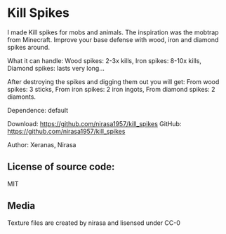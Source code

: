 # Kill Spikes
I made Kill spikes for mobs and animals. The inspiration was the mobtrap from Minecraft.
Improve your base defense with wood, iron and diamond spikes around.

What it can handle:
Wood spikes: 2-3x kills, 
Iron spikes: 8-10x kills, 
Diamond spikes: lasts very long...

After destroying the spikes and digging them out you will get:
From wood spikes: 3 sticks, 
From iron spikes: 2 iron ingots, 
From diamond spikes: 2 diamonts. 

Dependence: default

Download: https://github.com/nirasa1957/kill_spikes
GitHub: https://github.com/nirasa1957/kill_spikes

Author:
Xeranas, Nirasa

License of source code:
-----------------------
MIT

Media
-----------------------
Texture files are created by nirasa and lisensed under CC-0
